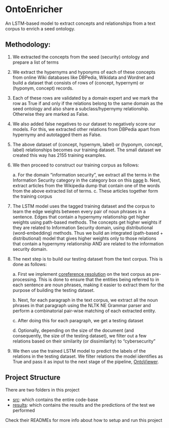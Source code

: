 # OntoEnricher

An LSTM-based model to extract concepts and relationships from a text corpus to enrich a seed ontology.

## Methodology:

1.  We extracted the concepts from the seed (security) ontology and prepare a list of terms


2.  We extract the hypernyms and hyponyms of each of these concepts from online Wiki databases like DBPedia, Wikidata and Wordnet and build a dataset that consists of rows of (concept, hypernym) or (hyponym, concept) records.
    

  

3.  Each of these rows are validated by a domain expert and we mark the row as True  if and only if the relations belong to the same domain as the seed ontology and also share a subclass/hypernymy relationship. Otherwise they are marked as False.
    

  

4.  We also added false negatives to our dataset to negatively score our models. For this, we extracted other relations from DBPedia apart from hypernymy and autotagged them as False.
    

  

5.  The above dataset of (concept, hypernym, label) or (hyponym, concept, label) relationships becomes our training dataset. The small dataset we created this way has 2155 training examples.
    

  

6.  We then proceed to construct our training corpus as follows:
    

	a.  For the domain “information security”, we extract all the terms in the Information Security category in the category box on this [page](https://en.wikipedia.org/wiki/Information_security)
	b.  Next, extract articles from the Wikipedia dump that contain one of the words from the above extracted list of terms.
  c.  These articles together form the training corpus
    

  

7.  The LSTM model uses the tagged training dataset and the corpus to learn the edge weights between every pair of noun phrases in a sentence. Edges that contain a hypernymy relationship get higher weights using path-based methods. The concepts get higher weights if they are related to Information Security domain, using distributional (word-embedding) methods. Thus we build an integrated (path-based + distributional) model that gives higher weights only to those relations that contain a hypernymy relationship AND are related to the information security domain.
    

  

8.  The next step is to build our testing dataset from the text corpus. This is done as follows:
    

	a.  First we implement [coreference resolution](https://github.com/huggingface/neuralcoref) on the text corpus as pre-processing. This is done to ensure that the entities being referred to in each sentence are noun phrases, making it easier to extract them for the purpose of building the testing dataset.
	    
	b.  Next, for each paragraph in the text corpus, we extract all the noun phrases in that paragraph using the NLTK NE Grammar parser and perform a combinatorial pair-wise matching of each extracted entity.
	    
	c.  After doing this for each paragraph, we get a testing dataset
    
	d.  Optionally, depending on the size of the document (and consequently, the size of the testing dataset), we filter out a few relations based on their similarity (or dissimilarity) to “cybersecurity”
    

  

9.  We then use the trained LSTM model to predict the labels of the relations in the testing dataset. We filter relations the model identifies as True and pass it as input to the next stage of the pipeline, [OntoViewer](https://github.com/Remorax/IRE-Major-Project/tree/master/OntoViewer).

## Project Structure

There are two folders in this project
- [src](https://github.com/Remorax/IRE-Major-Project/tree/master/OntoEnricher/src): which contains the entire code-base 
- [results](https://github.com/Remorax/IRE-Major-Project/tree/master/OntoEnricher/results): which contains the results and the predictions of the test we performed

Check their READMEs for more info about how to setup and run this project 
